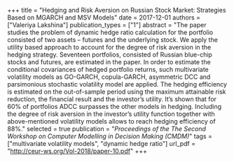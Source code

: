 +++
title = "Hedging and Risk Aversion on Russian Stock Market: Strategies Based on MGARCH and MSV Models"
date = 2017-12-01
authors = ["Valeriya Lakshina"]
publication_types = ["1"]
abstract = "The paper studies the problem of dynamic hedge ratio calculation for the portfolio consisted of two assets – futures and the underlying stock. We apply the utility based approach to account for the degree of risk aversion in the hedging strategy. Seventeen portfolios, consisted of Russian blue-chip stocks and futures, are estimated in the paper. In order to estimate the conditional covariances of hedged portfolio returns, such multivariate volatility models as GO-GARCH, copula-GARCH, asymmetric DCC and parsimonious stochastic volatility model are applied. The hedging efficiency is estimated on the out-of-sample period using the maximum attainable risk reduction, the financial result and the investor’s utility. It’s shown that for 60% of portfolios ADCC surpasses the other models in hedging. Including the degree of risk aversion in the investor’s utility function together with above-mentioned volatility models allows to reach hedging efficiency of 88%."
selected = true
publication = "*Proceedings of the The Second Workshop on Computer Modelling in Decision Making (CMDM)*"
tags = ["multivariate volatility models", "dynamic hedge ratio"]
url_pdf = "http://ceur-ws.org/Vol-2018/paper-10.pdf"
+++
